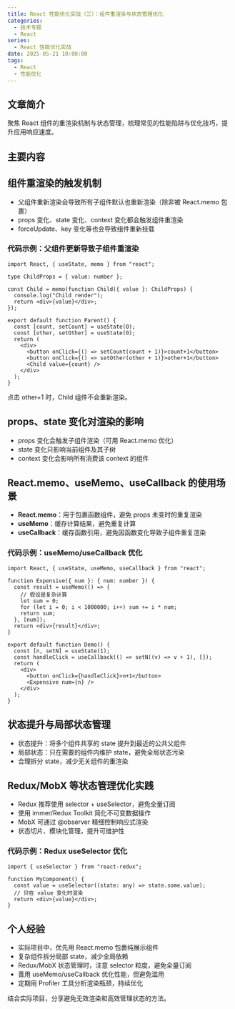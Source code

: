 ```yaml
---
title: React 性能优化实战（三）：组件重渲染与状态管理优化
categories:
  - 技术专题
  - React
series:
  - React 性能优化实战
date: 2025-05-21 10:00:00
tags:
  - React
  - 性能优化
---
```


## 文章简介

聚焦 React 组件的重渲染机制与状态管理，梳理常见的性能陷阱与优化技巧，提升应用响应速度。

## 主要内容

## 组件重渲染的触发机制

- 父组件重新渲染会导致所有子组件默认也重新渲染（除非被 React.memo 包裹）
- props 变化、state 变化、context 变化都会触发组件重渲染
- forceUpdate、key 变化等也会导致组件重新挂载

### 代码示例：父组件更新导致子组件重渲染

```tsx
import React, { useState, memo } from "react";

type ChildProps = { value: number };

const Child = memo(function Child({ value }: ChildProps) {
  console.log("Child render");
  return <div>{value}</div>;
});

export default function Parent() {
  const [count, setCount] = useState(0);
  const [other, setOther] = useState(0);
  return (
    <div>
      <button onClick={() => setCount(count + 1)}>count+1</button>
      <button onClick={() => setOther(other + 1)}>other+1</button>
      <Child value={count} />
    </div>
  );
}
```

点击 other+1 时，Child 组件不会重新渲染。

## props、state 变化对渲染的影响

- props 变化会触发子组件渲染（可用 React.memo 优化）
- state 变化只影响当前组件及其子树
- context 变化会影响所有消费该 context 的组件

## React.memo、useMemo、useCallback 的使用场景

- **React.memo**：用于包裹函数组件，避免 props 未变时的重复渲染
- **useMemo**：缓存计算结果，避免重复计算
- **useCallback**：缓存函数引用，避免因函数变化导致子组件重复渲染

### 代码示例：useMemo/useCallback 优化

```tsx
import React, { useState, useMemo, useCallback } from "react";

function Expensive({ num }: { num: number }) {
  const result = useMemo(() => {
    // 假设是复杂计算
    let sum = 0;
    for (let i = 0; i < 1000000; i++) sum += i * num;
    return sum;
  }, [num]);
  return <div>{result}</div>;
}

export default function Demo() {
  const [n, setN] = useState(1);
  const handleClick = useCallback(() => setN((v) => v + 1), []);
  return (
    <div>
      <button onClick={handleClick}>n+1</button>
      <Expensive num={n} />
    </div>
  );
}
```

## 状态提升与局部状态管理

- 状态提升：将多个组件共享的 state 提升到最近的公共父组件
- 局部状态：只在需要的组件内维护 state，避免全局状态污染
- 合理拆分 state，减少无关组件的重渲染

## Redux/MobX 等状态管理优化实践

- Redux 推荐使用 selector + useSelector，避免全量订阅
- 使用 immer/Redux Toolkit 简化不可变数据操作
- MobX 可通过 @observer 精细控制响应式渲染
- 状态切片、模块化管理，提升可维护性

### 代码示例：Redux useSelector 优化

```tsx
import { useSelector } from "react-redux";

function MyComponent() {
  const value = useSelector((state: any) => state.some.value);
  // 只在 value 变化时渲染
  return <div>{value}</div>;
}
```

## 个人经验

- 实际项目中，优先用 React.memo 包裹纯展示组件
- 复杂组件拆分局部 state，减少全局依赖
- Redux/MobX 状态管理时，注意 selector 粒度，避免全量订阅
- 善用 useMemo/useCallback 优化性能，但避免滥用
- 定期用 Profiler 工具分析渲染瓶颈，持续优化

结合实际项目，分享避免无效渲染和高效管理状态的方法。

